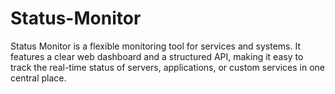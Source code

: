 # Status-Monitor
Status Monitor is a flexible monitoring tool for services and systems.
It features a clear web dashboard and a structured API, making it easy to track the real-time status of servers, applications, or custom services in one central place.